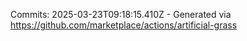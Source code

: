 Commits: 2025-03-23T09:18:15.410Z - Generated via https://github.com/marketplace/actions/artificial-grass
<br>
